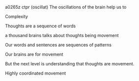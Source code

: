a0265z ctpr
(oscillat) The oscillations of the brain help us to 

Complexity

Thoughts are a sequence of words

a thousand brains talks about thoughts being movement

Our words and sentences are sequences of patterns 

Our brains are for movement

But the next level is understanding that thoughts are movement.

Highly coordinated movement

